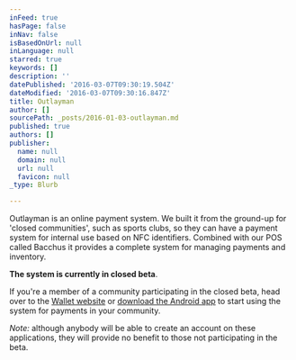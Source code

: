 ```yaml
---
inFeed: true
hasPage: false
inNav: false
isBasedOnUrl: null
inLanguage: null
starred: true
keywords: []
description: ''
datePublished: '2016-03-07T09:30:19.504Z'
dateModified: '2016-03-07T09:30:16.847Z'
title: Outlayman
author: []
sourcePath: _posts/2016-01-03-outlayman.md
published: true
authors: []
publisher:
  name: null
  domain: null
  url: null
  favicon: null
_type: Blurb

---
```

Outlayman is an online payment system. We built it from the ground-up for 'closed communities', such as sports clubs, so they can have a payment system for internal use based on NFC identifiers. Combined with our POS called Bacchus it provides a complete system for managing payments and inventory.

**The system is currently in closed beta**.

If you're a member of a community participating in the closed beta, head over to the [Wallet website][0] or [download the Android app][1] to start using the system for payments in your community.

_Note:_ although anybody will be able to create an account on these applications, they will provide no benefit to those not participating in the beta.

[0]: https://wallet.outlayman.com/
[1]: https://outlayman.com/downloads